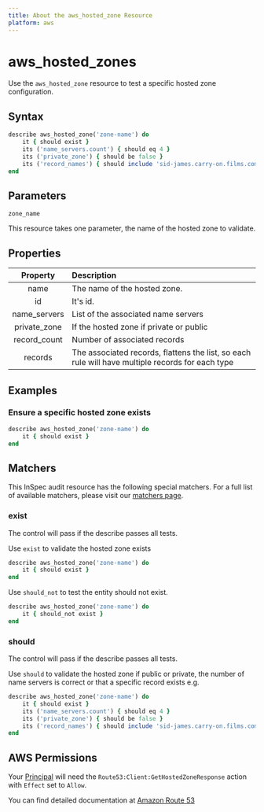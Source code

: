 ```yaml
---
title: About the aws_hosted_zone Resource
platform: aws
---
```


# aws\_hosted\_zones

Use the `aws_hosted_zone` resource to test a specific hosted zone configuration.

## Syntax

```ruby
describe aws_hosted_zone('zone-name') do
    it { should exist }
    its ('name_servers.count') { should eq 4 }
    its ('private_zone') { should be false }
    its ('record_names') { should include 'sid-james.carry-on.films.com' }
end
```

## Parameters

`zone_name`

This resource takes one parameter, the name of the hosted zone to validate.

## Properties

| Property | Description |
| :---: | :--- |
|name                   | The name of the hosted zone. |
|id                     | It's id. |
|name\_servers          | List of the associated name servers |
|private\_zone          | If the hosted zone if private or public |
|record\_count          | Number of associated records |
|records                | The associated records, flattens the list, so each rule will have multiple records for each type |

## Examples

### Ensure a specific hosted zone exists

```ruby
describe aws_hosted_zone('zone-name') do
    it { should exist }
end
```

## Matchers

This InSpec audit resource has the following special matchers. For a full list of available matchers, please visit our [matchers page](https://www.inspec.io/docs/reference/matchers/).

### exist

The control will pass if the describe passes all tests.

Use `exist` to validate the hosted zone exists

```ruby
describe aws_hosted_zone('zone-name') do
    it { should exist }
end
```

Use `should_not` to test the entity should not exist.

```ruby
describe aws_hosted_zone('zone-name') do
    it { should_not exist }
end
```

### should

The control will pass if the describe passes all tests.

Use `should` to validate the hosted zone if public or private, the number of name servers is correct or that a specific record exists e.g.

```ruby
describe aws_hosted_zone('zone-name') do
    it { should exist }
    its ('name_servers.count') { should eq 4 }
    its ('private_zone') { should be false }
    its ('record_names') { should include 'sid-james.carry-on.films.com' }
end
```

## AWS Permissions

Your [Principal](https://docs.aws.amazon.com/IAM/latest/UserGuide/intro-structure.html#intro-structure-principal) will need the `Route53:Client:GetHostedZoneResponse` action with `Effect` set to `Allow`.

You can find detailed documentation at [Amazon Route 53](https://docs.aws.amazon.com/Route53/latest/DeveloperGuide/r53-api-permissions-ref.html)
